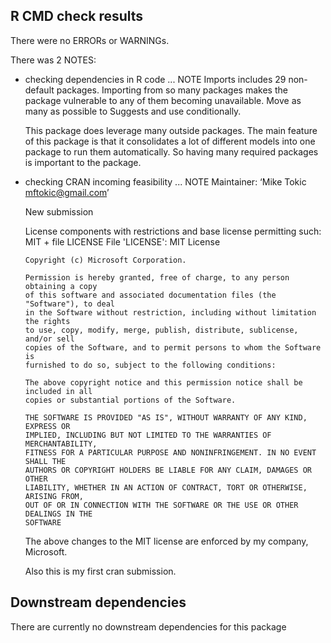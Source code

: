## R CMD check results
There were no ERRORs or WARNINGs. 

There was 2 NOTES:

* checking dependencies in R code ... NOTE
  Imports includes 29 non-default packages.
  Importing from so many packages makes the package vulnerable to any of
  them becoming unavailable.  Move as many as possible to Suggests and
  use conditionally.

  This package does leverage many outside packages. The main feature of this package is 
  that it consolidates a lot of different models into one package to run them automatically. 
  So having many required packages is important to the package. 
  
* checking CRAN incoming feasibility ... NOTE
  Maintainer: ‘Mike Tokic <mftokic@gmail.com>’

  New submission

  License components with restrictions and base license permitting such:
    MIT + file LICENSE
  File 'LICENSE':
      MIT License
  
      Copyright (c) Microsoft Corporation.
  
      Permission is hereby granted, free of charge, to any person obtaining a copy
      of this software and associated documentation files (the "Software"), to deal
      in the Software without restriction, including without limitation the rights
      to use, copy, modify, merge, publish, distribute, sublicense, and/or sell
      copies of the Software, and to permit persons to whom the Software is
      furnished to do so, subject to the following conditions:
  
      The above copyright notice and this permission notice shall be included in all
      copies or substantial portions of the Software.
  
      THE SOFTWARE IS PROVIDED "AS IS", WITHOUT WARRANTY OF ANY KIND, EXPRESS OR
      IMPLIED, INCLUDING BUT NOT LIMITED TO THE WARRANTIES OF MERCHANTABILITY,
      FITNESS FOR A PARTICULAR PURPOSE AND NONINFRINGEMENT. IN NO EVENT SHALL THE
      AUTHORS OR COPYRIGHT HOLDERS BE LIABLE FOR ANY CLAIM, DAMAGES OR OTHER
      LIABILITY, WHETHER IN AN ACTION OF CONTRACT, TORT OR OTHERWISE, ARISING FROM,
      OUT OF OR IN CONNECTION WITH THE SOFTWARE OR THE USE OR OTHER DEALINGS IN THE
      SOFTWARE
  
  The above changes to the MIT license are enforced by my company, Microsoft. 
  
  Also this is my first cran submission. 

## Downstream dependencies
There are currently no downstream dependencies for this package